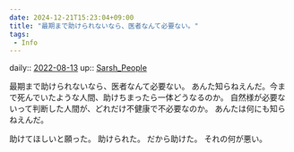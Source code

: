 ```yaml
---
date: 2024-12-21T15:23:04+09:00
title: "最期まで助けられないなら、医者なんて必要ない。"
tags:
 - Info
---
```


daily:: [2022-08-13](Daily_Note/2022-08-13.md)
up:: [Sarsh_People](../Bar/Novel/Nacaria/Sarsh_People.md)

最期まで助けられないなら、医者なんて必要ない。
あんた知らねえんだ。今まで死んでいたような人間、助けちまったら一体どうなるのか。
自然様が必要ないって判断した人間が、どれだけ不健康で不必要なのか。
あんたは何にも知らねえんだ。

助けてほしいと願った。
助けられた。
だから助けた。
それの何が悪い。